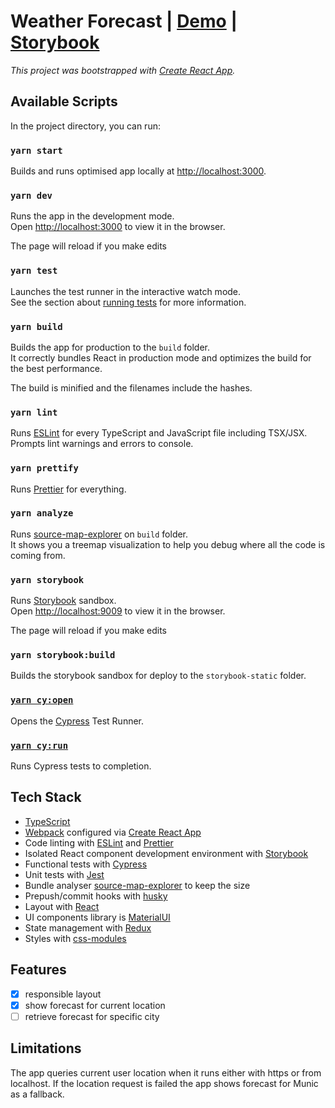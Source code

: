 # Weather Forecast | [Demo](https://bit.ly/weather-forecast-demo) | [Storybook](https://bit.ly/weather-forecast-ui)

_This project was bootstrapped with [Create React App][cra]._

## Available Scripts

In the project directory, you can run:

### `yarn start`

Builds and runs optimised app locally at [http://localhost:3000](http://localhost:3000).

### `yarn dev`

Runs the app in the development mode.<br />
Open [http://localhost:3000](http://localhost:3000) to view it in the browser.

The page will reload if you make edits

### `yarn test`

Launches the test runner in the interactive watch mode.<br />
See the section about [running tests](https://facebook.github.io/create-react-app/docs/running-tests) for more information.

### `yarn build`

Builds the app for production to the `build` folder.<br />
It correctly bundles React in production mode and optimizes the build for the best performance.

The build is minified and the filenames include the hashes.

### `yarn lint`

Runs [ESLint][eslint] for every TypeScript and JavaScript file including TSX/JSX.<br />
Prompts lint warnings and errors to console.

### `yarn prettify`

Runs [Prettier][prettier] for everything.

### `yarn analyze`

Runs [source-map-explorer][sme] on `build` folder.<br />
It shows you a treemap visualization to help you debug where all the code is coming from.

### `yarn storybook`

Runs [Storybook][storybook] sandbox.<br />
Open [http://localhost:9009](http://localhost:9009) to view it in the browser.

The page will reload if you make edits

### `yarn storybook:build`

Builds the storybook sandbox for deploy to the `storybook-static` folder.

### [`yarn cy:open`](https://docs.cypress.io/guides/guides/command-line.html#cypress-open)

Opens the [Cypress][cypress] Test Runner.

### [`yarn cy:run`](https://docs.cypress.io/guides/guides/command-line.html#cypress-run)

Runs Cypress tests to completion.

## Tech Stack

- [TypeScript][ts]
- [Webpack](https://webpack.js.org/) configured via [Create React App][cra]
- Code linting with [ESLint][eslint] and [Prettier][prettier]
- Isolated React component development environment with [Storybook][storybook]
- Functional tests with [Cypress][cypress]
- Unit tests with [Jest][jest]
- Bundle analyser [source-map-explorer][sme] to keep the size
- Prepush/commit hooks with [husky][husky]
- Layout with [React][react]
- UI components library is [MaterialUI][material-ui]
- State management with [Redux][redux]
- Styles with [css-modules][css-modules]

## Features

- [x] responsible layout
- [x] show forecast for current location
- [ ] retrieve forecast for specific city

## Limitations

The app queries current user location when it runs either with https or from localhost. If the location request is failed the app shows forecast for Munic as a fallback.

[cra]: https://github.com/facebook/create-react-app
[ts]: https://www.typescriptlang.org
[eslint]: https://eslint.org
[prettier]: https://prettier.io
[storybook]: https://storybook.js.org
[cypress]: https://www.cypress.io
[jest]: https://jestjs.io/
[sme]: https://www.npmjs.com/package/source-map-explorer
[husky]: https://github.com/typicode/husky
[react]: https://reactjs.org/
[material-ui]: https://material-ui.com
[redux]: https://redux.js.org/
[css-modules]: https://github.com/css-modules/css-modules
